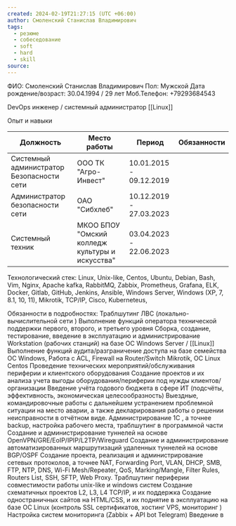 ```yaml
---
created: 2024-02-19T21:27:15 (UTC +06:00)
author: Смоленский Станислав Владимирович
tags:
  - резюме
  - собеседование
  - soft
  - hard
  - skill
source:
---
```

ФИО: Смоленский Станислав Владимирович 
Пол: Мужской
Дата рождение/возраст: 30.04.1994 / 29 лет
Моб.Телефон: +79293684543

DevOps инженер / системный администратор [[Linux]] 

Опыт и навыки

| Должность                                 | Место работы                                     | Период                   | Обязанности |
| ----------------------------------------- | ------------------------------------------------ | ------------------------ | ----------- |
| Системный администратор Безопасности сети | ООО ТК "Агро-Инвест"                             | 10.01.2015  - 09.12.2019 |             |
| Администратор безопасности  сети          | ОАО "Сибхлеб"                                    | 10.12.2019 - 27.03.2023  |             |
| Системный техник                          | МКОО БПОУ "Омский колледж культуры  и искусства" | 03.04.2023 - 22.06.2023  |             |


Технологический стек:
Linux, Unix-like, Centos, Ubuntu, Debian, Bash, Vim, Nginx, Apache kafka, RabbitMQ, Zabbix, Prometheus, Grafana, ELK, Docker, Gitlab, GitHub, Jenkins, Ansible, Windows Server, Windows (XP, 7, 8.1, 10, 11), Mikrotik, TCP/IP, Cisco, Kuberneteus, 

Обязанности в подробностях:
	Траблшутинг ЛВС (локально-вычислительной сети )
	Выполнение функций оператора технической поддержки первого, второго, и третьего уровня
	Сборка, создание, тестирование, введение в эксплуатацию и  администрирование Workstation (рабочих станций) на базе ОС Windows Server / [[Linux]] 
	Выполнение функций аудита/разграничение доступа на базе семейства ОС Windows, 
	Работа с ACL, Firewall на Router/Switch Mikrotik, ОС Linux Centos 
	Проведение технических мероприятий/обслуживания периферии и клиентского оборудования
	Создание проектов и их анализа учета выгоды оборудования/периферии под нужды  клиентов/организации
	Введение учёта годового бюджета в сфере ИТ (подсчёты, эффективность, экономическая целесообразность)
	Выездные, командировочные работы с дальнейшем устранением проблемной ситуации на место аварии, а также декларирования работы о решении неисправности в отчётном виде.
	Администрирование 1С , а точнее backup, настройка рабочего места, траблшутинг в программной части
	Создание и администрирование  туннелей на основе OpenVPN/GRE/EoIP/IPIP/L2TP/Wireguard
	Создание и администрирование автоматизированных маршрутизаций удаленных туннелей на основе BGP/OSPF
	Создание проекта, реализация и администрирование сетевых протоколов, а точнее NAT, Forwarding Port, VLAN, DHCP, SMB, FTP, NTP, DNS, Wi-Fi Mesh/Repeater, QoS, Marking/Mangle, Filter Rules, Routers List, SSH, SFTP, Web Proxy.
	Траблшутинг  периферии совместимости работы unix-like и windows систем 
	Создание схематичных  проектов L2, L3, L4 TCP/IP, и их поддержка
	Создание одностраничных сайтов на HTML/CSS, и их поднятие в эксплуатацию на базе ОС Linux (контроль SSL сертификатов, хостинг VPS, мониторинг )
	Настройка систем мониторинга (Zabbix + API bot Telegram)
	Введение в 